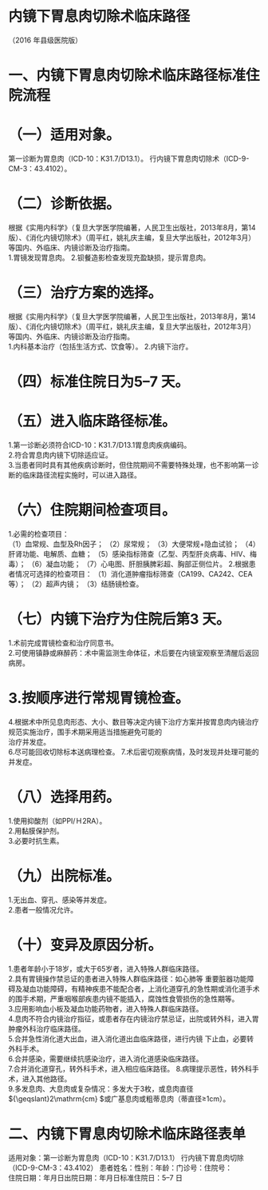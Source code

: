 # 内镜下胃息肉切除术临床路径  
（2016 年县级医院版）  
# 一、内镜下胃息肉切除术临床路径标准住院流程  
# （一）适用对象。  
第一诊断为胃息肉（ICD-10：K31.7/D13.1）。 行内镜下胃息肉切除术（ICD-9-CM-3：43.4102）。  
# （二）诊断依据。  
根据《实用内科学》（复旦大学医学院编著，人民卫生出版社，2013年8月，第14版）、《消化内镜切除术》（周平红，姚礼庆主编，复旦大学出版社，2012年3月）等国内、外临床、内镜诊断及治疗指南。  
1.胃镜发现胃息肉。 2.钡餐造影检查发现充盈缺损，提示胃息肉。  
# （三）治疗方案的选择。  
根据《实用内科学》（复旦大学医学院编著，人民卫生出版社，2013年8月，第14版）、《消化内镜切除术》（周平红，姚礼庆主编，复旦大学出版社，2012年3月）等国内、外临床、内镜诊断及治疗指南。  
1.内科基本治疗（包括生活方式、饮食等）。 2.内镜下治疗。  
# （四）标准住院日为5–7 天。  
# （五）进入临床路径标准。  
1.第一诊断必须符合ICD-10：K31.7/D13.1胃息肉疾病编码。  
2.符合胃息肉内镜下切除适应证。  
3.当患者同时具有其他疾病诊断时，但住院期间不需要特殊处理，也不影响第一诊断的临床路径流程实施时，可以进入路径。  
# （六）住院期间检查项目。  
1.必需的检查项目：  
（1）血常规、血型及Rh因子； （2）尿常规； （3）大便常规+隐血试验； （4）肝肾功能、电解质、血糖； （5）感染指标筛查（乙型、丙型肝炎病毒、HIV、梅毒）； （6）凝血功能； （7）心电图、肝胆胰脾彩超、胸部正侧位片。 2.根据患者情况可选择的检查项目： （1）消化道肿瘤指标筛查（CA199、CA242、CEA等）； （2）超声内镜； （3）结肠镜检查。  
# （七）内镜下治疗为住院后第3 天。  
1.术前完成胃镜检查和治疗同意书。  
2.可使用镇静或麻醉药：术中需监测生命体征，术后要在内镜室观察至清醒后返回病房。  
# 3.按顺序进行常规胃镜检查。  
4.根据术中所见息肉形态、大小、数目等决定内镜下治疗方案并按胃息肉内镜治疗规范实施治疗，围手术期采用适当措施避免可能的  
治疗并发症。  
6.尽可能回收切除标本送病理检查。 7.术后密切观察病情，及时发现并处理可能的并发症。  
# （八）选择用药。  
1.使用抑酸剂（如PPI/Ｈ2RA）。  
2.用黏膜保护剂。  
3.必要时抗生素。  
# （九）出院标准。  
1.无出血、穿孔、感染等并发症。  
2.患者一般情况允许。  
# （十）变异及原因分析。  
1.患者年龄小于18岁，或大于65岁者，进入特殊人群临床路径。  
2.具有胃镜操作禁忌证的患者进入特殊人群临床路径：如心肺等 重要脏器功能障碍及凝血功能障碍，有精神疾患不能配合者，上消化道穿孔的急性期或消化道手术的围手术期，严重咽喉部疾患内镜不能插入，腐蚀性食管损伤的急性期等。  
3.应用影响血小板及凝血功能药物者，进入特殊人群临床路径。  
4.息肉不符合内镜治疗指征，或患者存在内镜治疗禁忌证，出院或转外科，进入胃肿瘤外科治疗临床路径。  
5.合并急性消化道大出血，进入消化道出血临床路径，进行内镜 下止血，必要转外科手术。  
6.合并感染，需要继续抗感染治疗，进入消化道感染临床路径。  
7.合并消化道穿孔，转外科手术，进入相应临床路径。  8.病理提示恶性，转外科手术，进入其他路径。  
9.多发息肉、大息肉或复杂情况：多发大于3枚，或息肉直径 ${\geqslant}2\mathrm{cm} $或广基息肉或粗蒂息肉（蒂直径≥1cm）。  
# 二、内镜下胃息肉切除术临床路径表单  
适用对象：第一诊断为胃息肉（ICD-10：K31.7/D13.1） 行内镜下胃息肉切除（ICD-9-CM-3：43.4102） 患者姓名：性别：年龄：门诊号：住院号：  
住院日期：年月日出院日期：年月日标准住院日：5–7 日  

